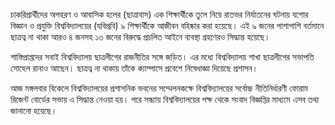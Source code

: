 চাকরিপ্রার্থীদের অপহরণ ও আবাসিক হলের (ছাত্রাবাস) এক শিক্ষার্থীকে তুলে নিয়ে রাতভর নির্যাতনের ঘটনায় যশোর বিজ্ঞান ও প্রযুক্তি বিশ্ববিদ্যালয়ের (যবিপ্রবি) ৯ শিক্ষার্থীকে আজীবন বহিষ্কার করা হয়েছে। এই ৯ জনের পাশাপাশি বর্তমানে ছাত্রত্ব না থাকা আরও ৪ জনসহ ১৩ জনের বিরুদ্ধে প্রচলিত আইনে ব্যবস্থা গ্রহণেরও সিদ্ধান্ত হয়েছে।

শাস্তিপ্রাপ্তদের সবাই বিশ্ববিদ্যালয় ছাত্রলীগের রাজনীতির সঙ্গে জড়িত। এর মধ্যে বিশ্ববিদ্যালয় শাখা ছাত্রলীগের সভাপতি সোহেল রানাও আছেন। ছাত্রত্ব না থাকায় তাঁকে ক্যাম্পাসে প্রবেশে নিষেধাজ্ঞা দিয়েছে প্রশাসন।

আজ মঙ্গলবার বিকেলে বিশ্ববিদ্যালয়ের প্রশাসনিক ভবনের সম্মেলনকক্ষে বিশ্ববিদ্যালয়ের সর্বোচ্চ নীতিনির্ধারণী ফোরাম রিজেন্ট বোর্ডের সভায় এ সিদ্ধান্ত নেওয়া হয়। পরে সন্ধ্যায় বিশ্ববিদ্যালয়ের পক্ষ থেকে সংবাদ বিজ্ঞপ্তির মাধ্যমে এসব তথ্য জানানো হয়েছে।

